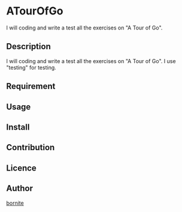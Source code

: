 ATourOfGo
====

I will coding and write a test all the exercises on "A Tour of Go".

## Description

I will coding and write a test all the exercises on "A Tour of Go".
I use "testing" for testing.

## Requirement

## Usage

## Install

## Contribution

## Licence

## Author

[bornite](https://github.com/bornite)
